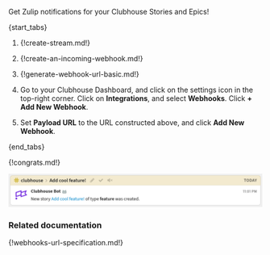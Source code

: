 Get Zulip notifications for your Clubhouse Stories and Epics!

{start_tabs}

1. {!create-stream.md!}

1. {!create-an-incoming-webhook.md!}

1. {!generate-webhook-url-basic.md!}

1. Go to your Clubhouse Dashboard, and click on the settings icon in
   the top-right corner. Click on **Integrations**, and select **Webhooks**.
   Click **+ Add New Webhook**.

1. Set **Payload URL** to the URL constructed above, and click
   **Add New Webhook**.

{end_tabs}

{!congrats.md!}

![](/static/images/integrations/clubhouse/001.png)

### Related documentation

{!webhooks-url-specification.md!}
